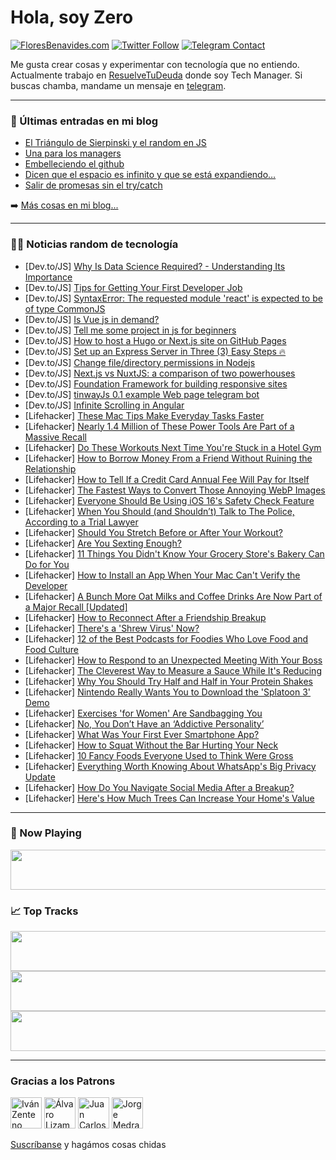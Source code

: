 # Hola, soy Zero

[![FloresBenavides.com](https://img.shields.io/website?down_message=oops&label=MiBlog&style=for-the-badge&up_message=online&url=https%3A%2F%2Ffloresbenavides.com)](https://floresbenavides.com) [![Twitter Follow](https://img.shields.io/twitter/follow/ZeroDragon?color=%231DA1F2&label=Follow&logo=twitter&logoColor=ffffff&style=for-the-badge)](https://twitter.com/zerodragon) [![Telegram Contact](https://img.shields.io/badge/escr%C3%ADbeme-ZeroDragon-%2326A5E4?style=for-the-badge&logo=telegram)](https://t.me/zerodragon)

Me gusta crear cosas y experimentar con tecnología que no entiendo.
Actualmente trabajo en [ResuelveTuDeuda](http://github.com/resuelve) donde soy Tech Manager.
Si buscas chamba, mandame un mensaje en [telegram](https://t.me/zerodragon).

---

### 📕 Últimas entradas en mi blog
<!-- BLOG-POST-LIST:START -->
- [El Triángulo de Sierpinski y el random en JS](https://floresbenavides.com/el-triangulo-de-sierpinski-y-el-random-en-js/)
- [Una para los managers](https://floresbenavides.com/una-para-los-managers/)
- [Embelleciendo el github](https://floresbenavides.com/embelleciendo-el-github/)
- [Dicen que el espacio es infinito y que se está expandiendo…](https://floresbenavides.com/dicen-que-el-espacio-es-infinito-y-que-se-esta-expandiendo/)
- [Salir de promesas sin el try/catch](https://floresbenavides.com/salir-de-promesas-sin-el-try-catch/)
<!-- BLOG-POST-LIST:END -->

➡️ [Más cosas en mi blog...](https://floresbenavides.com)

---

### 👨‍💻 Noticias random de tecnología
<!-- TECH-POSTS:START -->
- [Dev.to/JS] [Why Is Data Science Required? - Understanding Its Importance](https://dev.to/rohitrohi12/why-is-data-science-required-understanding-its-importance-kej)
- [Dev.to/JS] [Tips for Getting Your First Developer Job](https://dev.to/jeffchavez_dev/tips-for-getting-your-first-developer-job-37nn)
- [Dev.to/JS] [SyntaxError: The requested module &#39;react&#39; is expected to be of type CommonJS](https://dev.to/devdeclan/syntaxerror-the-requested-module-react-is-expected-to-be-of-type-commonjs-215a)
- [Dev.to/JS] [Is Vue js in demand?](https://dev.to/tnorthern/is-vue-js-in-demand-18a8)
- [Dev.to/JS] [Tell me some project in js for beginners](https://dev.to/2karavind/tell-me-some-project-in-js-for-beginners-3lan)
- [Dev.to/JS] [How to host a Hugo or Next.js site on GitHub Pages](https://dev.to/github/how-to-host-a-static-nextjs-site-on-github-pages-4pe0)
- [Dev.to/JS] [Set up an Express Server in Three &lpar;3&rpar; Easy Steps 🔥](https://dev.to/ksowah/set-up-an-express-server-in-three-3-easy-steps-1gdp)
- [Dev.to/JS] [Change file/directory permissions in Nodejs](https://dev.to/omardulaimi/change-filedirectory-permissions-in-nodejs-fac)
- [Dev.to/JS] [Next.js vs NuxtJS: a comparison of two powerhouses](https://dev.to/asayerio_techblog/nextjs-vs-nuxtjs-a-comparison-of-two-powerhouses-43mm)
- [Dev.to/JS] [Foundation Framework for building responsive sites](https://dev.to/asayerio_techblog/foundation-framework-for-building-responsive-sites-4f6b)
- [Dev.to/JS] [tinwayJs 0.1 example Web page telegram bot](https://dev.to/tinway/tinwayjs-01-example-web-page-telegram-bot-3464)
- [Dev.to/JS] [Infinite Scrolling in Angular](https://dev.to/asayerio_techblog/infinite-scrolling-in-angular-1nna)
- [Lifehacker] [These Mac Tips Make Everyday Tasks Faster](https://lifehacker.com/these-mac-tips-make-everyday-tasks-faster-1849386855)
- [Lifehacker] [Nearly 1.4 Million of These Power Tools Are Part of a Massive Recall](https://lifehacker.com/nearly-1-4-million-of-these-power-tools-are-part-of-a-m-1849401340)
- [Lifehacker] [Do These Workouts Next Time You&#39;re Stuck in a Hotel Gym](https://lifehacker.com/do-these-workouts-next-time-youre-stuck-in-a-hotel-gym-1849402427)
- [Lifehacker] [How to Borrow Money From a Friend Without Ruining the Relationship](https://lifehacker.com/how-to-borrow-money-from-a-friend-without-ruining-the-r-1849397579)
- [Lifehacker] [How to Tell If a Credit Card Annual Fee Will Pay for Itself](https://lifehacker.com/how-to-tell-if-a-credit-card-annual-fee-will-pay-for-it-1849400181)
- [Lifehacker] [The Fastest Ways to Convert Those Annoying WebP Images](https://lifehacker.com/the-fastest-ways-to-convert-those-annoying-webp-images-1849399291)
- [Lifehacker] [Everyone Should Be Using iOS 16&#39;s Safety Check Feature](https://lifehacker.com/everyone-should-be-using-ios-16s-safety-check-feature-1849399508)
- [Lifehacker] [When You Should &lpar;and Shouldn’t&rpar; Talk to The Police, According to a Trial Lawyer](https://lifehacker.com/when-you-should-and-shouldn-t-talk-to-the-police-acc-1849398161)
- [Lifehacker] [Should You Stretch Before or After Your Workout?](https://lifehacker.com/should-you-stretch-before-or-after-your-workout-1849401371)
- [Lifehacker] [Are You Sexting Enough?](https://lifehacker.com/are-you-sexting-enough-1849400783)
- [Lifehacker] [11 Things You Didn&#39;t Know Your Grocery Store&#39;s Bakery Can Do for You](https://lifehacker.com/11-ways-to-make-the-most-of-your-grocery-stores-bakery-1849397948)
- [Lifehacker] [How to Install an App When Your Mac Can&#39;t Verify the Developer](https://lifehacker.com/how-to-install-an-app-when-your-mac-cant-verify-the-dev-1849399263)
- [Lifehacker] [A Bunch More Oat Milks and Coffee Drinks Are Now Part of a Major Recall [Updated]](https://lifehacker.com/a-bunch-of-oat-milks-and-coffee-drinks-are-part-of-a-ma-1849360156)
- [Lifehacker] [How to Reconnect After a Friendship Breakup](https://lifehacker.com/how-to-reconnect-after-a-friendship-breakup-1849398461)
- [Lifehacker] [There&#39;s a &#39;Shrew Virus&#39; Now?](https://lifehacker.com/theres-a-shrew-virus-now-1849398571)
- [Lifehacker] [12 of the Best Podcasts for Foodies Who Love Food and Food Culture](https://lifehacker.com/12-of-the-best-podcasts-for-foodies-who-love-food-and-f-1849399019)
- [Lifehacker] [How to Respond to an Unexpected Meeting With Your Boss](https://lifehacker.com/how-to-respond-to-an-unexpected-meeting-with-your-boss-1849397793)
- [Lifehacker] [The Cleverest Way to Measure a Sauce While It&#39;s Reducing](https://lifehacker.com/the-cleverest-way-to-measure-a-sauce-while-its-reducing-1849396377)
- [Lifehacker] [Why You Should Try Half and Half in Your Protein Shakes](https://lifehacker.com/why-you-should-try-half-and-half-in-your-protein-shakes-1849396916)
- [Lifehacker] [Nintendo Really Wants You to Download the &#39;Splatoon 3&#39; Demo](https://lifehacker.com/nintendo-really-wants-you-to-download-the-splatoon-3-de-1849396932)
- [Lifehacker] [Exercises &#39;for Women&#39; Are Sandbagging You](https://lifehacker.com/exercises-for-women-are-horseshit-1849396836)
- [Lifehacker] [No, You Don’t Have an ‘Addictive Personality’](https://lifehacker.com/no-you-don-t-have-an-addictive-personality-1849396519)
- [Lifehacker] [What Was Your First Ever Smartphone App?](https://lifehacker.com/what-was-your-first-ever-smartphone-app-1849396125)
- [Lifehacker] [How to Squat Without the Bar Hurting Your Neck](https://lifehacker.com/how-to-squat-without-the-bar-hurting-your-neck-1849396183)
- [Lifehacker] [10 Fancy Foods Everyone Used to Think Were Gross](https://lifehacker.com/10-fancy-foods-everyone-used-to-think-were-gross-1849395805)
- [Lifehacker] [Everything Worth Knowing About WhatsApp&#39;s Big Privacy Update](https://lifehacker.com/everything-worth-knowing-about-whatsapps-big-privacy-up-1849395469)
- [Lifehacker] [How Do You Navigate Social Media After a Breakup?](https://lifehacker.com/what-do-you-do-about-instagram-after-a-breakup-1849394777)
- [Lifehacker] [Here&#39;s How Much Trees Can Increase Your Home&#39;s Value](https://lifehacker.com/heres-how-much-trees-can-increase-your-homes-value-1849397142)<!-- TECH-POSTS:END -->

---

### 🎵 Now Playing
<a href="https://spotify-now-playing-dun.vercel.app/now-playing?open"><img src="https://spotify-now-playing-dun.vercel.app/now-playing" width="540" height="64"></a>

### 📈 Top Tracks
<a href="https://spotify-now-playing-dun.vercel.app/top-tracks?i=1&open"><img src="https://spotify-now-playing-dun.vercel.app/top-tracks?i=1" width="540" height="64"></a>
<a href="https://spotify-now-playing-dun.vercel.app/top-tracks?i=2&open"><img src="https://spotify-now-playing-dun.vercel.app/top-tracks?i=2" width="540" height="64"></a>
<a href="https://spotify-now-playing-dun.vercel.app/top-tracks?i=3&open"><img src="https://spotify-now-playing-dun.vercel.app/top-tracks?i=3" width="540" height="64"></a>

---

### Gracias a los Patrons
[<img src="https://avatars.githubusercontent.com/u/243380?v=4" alt="Iván Zenteno" width="50px">](https://github.com/k001) [<img src="https://avatars.githubusercontent.com/u/19955639?v=4" alt="Álvaro Lizama" width="50px">](https://github.com/alvarolizama) [<img src="https://avatars.githubusercontent.com/u/2718753?v=4" alt="Juan Carlos Ruiz" width="50px">](https://github.com/JuanCrg90) [<img src="https://avatars.githubusercontent.com/u/37025?v=4" alt="Jorge Medrano" width="50px">](https://github.com/h1pp1e) 

[Suscríbanse](https://www.patreon.com/zerodragon) y hagámos cosas chidas

